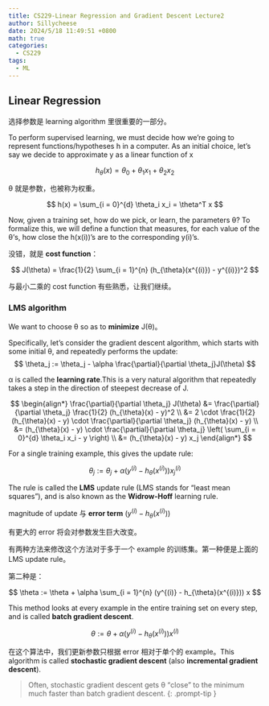 ```yaml
---
title: CS229-Linear Regression and Gradient Descent Lecture2
author: Sillycheese
date: 2024/5/18 11:49:51 +0800
math: true
categories:
  - CS229
tags:
  - ML
---
```


## Linear Regression

选择参数是 learning algorithm 里很重要的一部分。

To perform supervised learning, we must decide how we’re going to represent functions/hypotheses h in a computer. As an initial choice, let’s say we decide to approximate y as a linear function of x

$$
h_{\theta}(x) = \theta_{0} + \theta_{1}x_{1} + \theta_{2}x_{2}
$$

θ 就是参数，也被称为权重。

$$
h(x) = \sum_{i = 0}^{d} \theta_i x_i = \theta^T x
$$

Now, given a training set, how do we pick, or learn, the parameters θ? To formalize this, we will define a function that measures, for each value of the θ’s, how close the h(x(i))’s are to the corresponding y(i)’s.

没错，就是 **cost function**：

$$
J(\theta) = \frac{1}{2} \sum_{i = 1}^{n} (h_{\theta}(x^{(i)}) - y^{(i)})^2
$$

与最小二乘的 cost function 有些熟悉，让我们继续。

### LMS  algorithm

We want to choose θ so as to **minimize** J(θ)。

Specifically, let’s consider the gradient descent algorithm, which starts with some initial θ, and repeatedly performs the update:
$$
\theta_j := \theta_j - \alpha \frac{\partial}{\partial \theta_j}J(\theta)
$$

α is called the **learning rate**.This is a very natural algorithm that repeatedly takes a step in the direction of steepest decrease of J.

$$
\begin{align*}
 \frac{\partial}{\partial \theta_j} J(\theta) &= \frac{\partial}{\partial  \theta_j} \frac{1}{2} (h_{\theta}(x) - y)^2 \\
 &= 2 \cdot \frac{1}{2} (h_{\theta}(x) - y) \cdot \frac{\partial}{\partial  \theta_j} (h_{\theta}(x) - y) \\
 &= (h_{\theta}(x) - y) \cdot \frac{\partial}{\partial \theta_j} \left(  \sum_{i = 0}^{d} \theta_i x_i - y \right) \\
 &= (h_{\theta}(x) - y) x_j
\end{align*}
$$

For a single training example, this gives the update rule:

$$
\theta_j := \theta_j + \alpha (y^{(i)} - h_{\theta}(x^{(i)})) x^{(i)}_j
$$

The rule is called the **LMS** update rule (LMS stands for “least mean squares”), and is also known as the **Widrow-Hoff** learning rule.

magnitude of update 与 **error term**  $(y^{(i)} - h_{\theta}(x^{(i)}))$ 

有更大的 error 将会对参数发生巨大改变。

有两种方法来修改这个方法对于多于一个 example 的训练集。第一种便是上面的 LMS update rule。

第二种是：

$$
\theta := \theta + \alpha \sum_{i = 1}^{n} (y^{(i)} - h_{\theta}(x^{(i)})) x
$$

This method looks at every example in the entire training set on every step, and is called **batch gradient descent**.

$$
\theta := \theta + \alpha (y^{(i)} - h_{\theta}(x^{(i)})) x^{(i)}
$$

在这个算法中，我们更新参数只根据 error 相对于单个的 example。This algorithm is called **stochastic gradient descent** (also **incremental gradient descent**).

> Often, stochastic gradient descent gets θ “close” to the minimum much faster than batch gradient descent. 
{: .prompt-tip }

